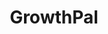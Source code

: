---
linkedin: https://linkedin.com/company/mygrowthpal
logohandle: growthpal
sort: growthpal
title: GrowthPal
twitter: https://x.com/GrowthPal_
website: https://growthpal.com/
---